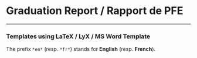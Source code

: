 # Graduation Report / Rapport de PFE
---
### Templates using LaTeX / LyX / MS Word Template

The prefix `*en*` (resp. `*fr*`) stands for **English** (resp. **French**). 
